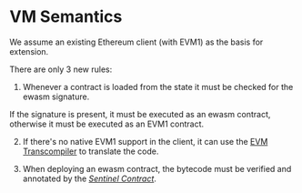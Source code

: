 # VM Semantics

We assume an existing Ethereum client (with EVM1) as the basis for extension.

There are only 3 new rules:

1. Whenever a contract is loaded from the state it must be checked for the ewasm signature.

If the signature is present, it must be executed as an ewasm contract, otherwise it must be executed as an EVM1 contract.

2. If there's no native EVM1 support in the client, it can use the [EVM Transcompiler](./evm_transcompiler.md) to translate the code.

3. When deploying an ewasm contract, the bytecode must be verified and annotated by the [*Sentinel Contract*](./sentinel.md).
